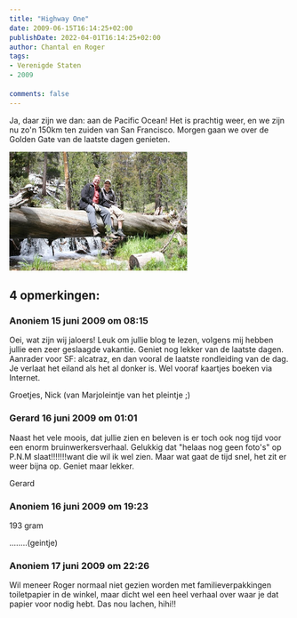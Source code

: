 ```yaml
---
title: "Highway One"
date: 2009-06-15T16:14:25+02:00
publishDate: 2022-04-01T16:14:25+02:00
author: Chantal en Roger
tags:
- Verenigde Staten
- 2009

comments: false
---
```


Ja, daar zijn we dan: aan de Pacific Ocean! Het is prachtig weer, en we zijn nu zo'n 150km ten zuiden van San Francisco. Morgen gaan we over de Golden Gate van de laatste dagen genieten.

![Highway One](./images/IMG_8501.jpg)

## 4 opmerkingen:

### Anoniem 15 juni 2009 om 08:15

Oei, wat zijn wij jaloers! Leuk om jullie blog te lezen, volgens mij hebben jullie een zeer geslaagde vakantie. Geniet nog lekker van de laatste dagen. Aanrader voor SF: alcatraz, en dan vooral de laatste rondleiding van de dag. Je verlaat het eiland als het al donker is. Wel vooraf kaartjes boeken via Internet.

Groetjes, Nick (van Marjoleintje van het pleintje ;)

### Gerard 16 juni 2009 om 01:01

Naast het vele moois, dat jullie zien en beleven is er toch ook nog tijd voor een enorm bruinwerkersverhaal. Gelukkig dat "helaas nog geen foto's" op P.N.M slaat!!!!!!!want die wil ik wel zien.
Maar wat gaat de tijd snel, het zit er weer bijna op.
Geniet maar lekker.

Gerard

### Anoniem 16 juni 2009 om 19:23

193 gram

........(geintje)

### Anoniem 17 juni 2009 om 22:26

Wil meneer Roger normaal niet gezien worden met familieverpakkingen toiletpapier in de winkel, maar dicht wel een heel verhaal over waar je dat papier voor nodig hebt. Das nou lachen, hihi!!
